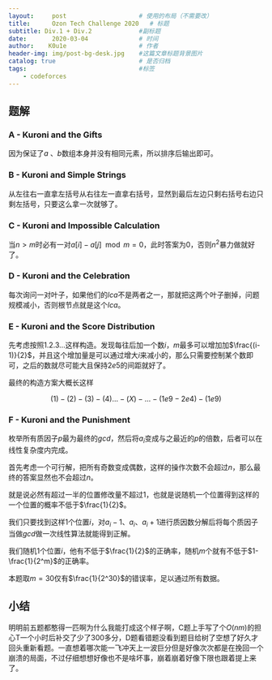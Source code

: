 ```yaml
---
layout:     post   				    # 使用的布局（不需要改）
title:      Ozon Tech Challenge 2020   # 标题 
subtitle: Div.1 + Div.2				#副标题
date:       2020-03-04 				# 时间
author:    K0u1e					# 作者
header-img: img/post-bg-desk.jpg 	#这篇文章标题背景图片
catalog: true 						# 是否归档
tags:								#标签
    - codeforces
---
```


## 题解

### A - Kuroni and the Gifts

因为保证了$a$ 、$b$数组本身并没有相同元素，所以排序后输出即可。

### B - Kuroni and Simple Strings

从左往右一直拿左括号从右往左一直拿右括号，显然到最后左边只剩右括号右边只剩左括号，只要这么拿一次就够了。

### C - Kuroni and Impossible Calculation

当$n>m$时必有一对$a[i]-a[j] \mod m = 0$，此时答案为0，否则$n^2$暴力做就好了。

### D - Kuroni and the Celebration 

每次询问一对叶子，如果他们的$lca$不是两者之一，那就把这两个叶子删掉，问题规模减小，否则根节点就是这个$lca$。

### E - Kuroni and the Score Distribution

先考虑按照$1.2.3...$这样构造。发现每往后加一个数$i$，$m$最多可以增加加$\frac{(i-1)}{2}$，并且这个增加量是可以通过增大$i$来减小的，那么只需要控制某个数即可，之后的数就尽可能大且保持$2e5$的间距就好了。

最终的构造方案大概长这样

$$
(1)- (2)-(3)-(4)...-(X)-...-(1e9-2e4)-(1e9)
$$

### F - Kuroni and the Punishment

枚举所有质因子$p$最为最终的$gcd$，然后将$a_i$变成与之最近的$p$的倍数，后者可以在线性复杂度内完成。

首先考虑一个可行解，把所有奇数变成偶数，这样的操作次数不会超过$n$，那么最终的答案显然也不会超过$n$。

就是说必然有超过一半的位置修改量不超过$1$，也就是说随机一个位置得到这样的一个位置的概率不低于$\frac{1}{2}$。

我们只要找到这样$1$个位置$i$，对$a_i-1$、$a_i$、$a_i+1$进行质因数分解后将每个质因子当做$gcd$做一次线性算法就能得到正解。

我们随机$1$个位置$i$，他有不低于$\frac{1}{2}$的正确率，随机$m$个就有不低于$1-\frac{1}{2^m}$的正确率。

本题取$m=30$仅有$\frac{1}{2^30}$的错误率，足以通过所有数据。

## 小结

明明前五题都憨得一匹啊为什么我能打成这个样子啊，C题上手写了个$O(nm)$的担心T一个小时后补交了少了300多分，D题看错题没看到题目给树了空想了好久才回头重新看题。一直想着哪次能一飞冲天上一波巨分但是好像次次都是在挽回一个崩溃的局面，不过仔细想想好像也不是啥坏事，崩着崩着好像下限也跟着提上来了。
